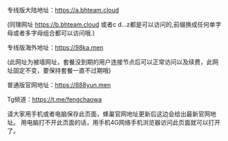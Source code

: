 专线版大陆地址：https://a.bhteam.cloud

(同理网址 https://b.bhteam.cloud 或者c d…z都是可以访问的,前缀换成任何单字母或者多字母组合都可以访问哦.)

专线版海外地址：https://98ka.men

(此网址为被墙网址，套餐没到期的用户连接节点后可以正常访问以及续费，此网址固定不变，要保持套餐一直不过期哦)

普通版官网地址：https://888yun.men

Tg频道：https://t.me/fengchaowa

请大家用手机或者电脑保存此页面，蜂巢官网地址更新后这边会给出最新官网地址。
用电脑打不开此页面的话，用手机4G网络手机浏览器访问此页面就可以打开了。
